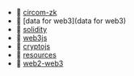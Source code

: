 * 📂 [circom-zk](circom-zk)
* 📂 [data for web3](data for web3)
* 📂 [solidity](solidity)
* 📂 [web3js](web3js)
* 📄 [cryptojs](cryptojs.md)
* 📄 [resources](resources.md)
* 📄 [web2-web3](web2-web3.md)
